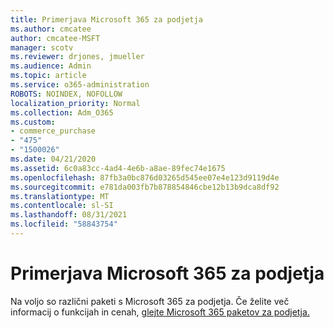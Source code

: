 ```yaml
---
title: Primerjava Microsoft 365 za podjetja
ms.author: cmcatee
author: cmcatee-MSFT
manager: scotv
ms.reviewer: drjones, jmueller
ms.audience: Admin
ms.topic: article
ms.service: o365-administration
ROBOTS: NOINDEX, NOFOLLOW
localization_priority: Normal
ms.collection: Adm_O365
ms.custom:
- commerce_purchase
- "475"
- "1500026"
ms.date: 04/21/2020
ms.assetid: 6c0a83cc-4ad4-4e6b-a8ae-89fec74e1675
ms.openlocfilehash: 87fb3a0bc876d03265d545ee07e4e123d9119d4e
ms.sourcegitcommit: e781da003fb7b878854846cbe12b13b9dca8df92
ms.translationtype: MT
ms.contentlocale: sl-SI
ms.lasthandoff: 08/31/2021
ms.locfileid: "58843754"
---
```

# <a name="compare-microsoft-365-for-business"></a>Primerjava Microsoft 365 za podjetja

Na voljo so različni paketi s Microsoft 365 za podjetja. Če želite več informacij o funkcijah in cenah, [glejte Microsoft 365 paketov za podjetja.](https://www.microsoft.com/microsoft-365/business/compare-all-microsoft-365-business-products)  